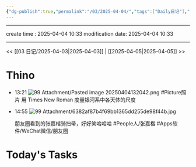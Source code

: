 ```yaml
---
{"dg-publish":true,"permalink":"/03/2025-04-04/","tags":["Daily日记"],"noteIcon":"","created":"2025-01-31T00:35","updated":"2025-07-01T13:38"}
---
```




---
create time : 2025-04-04 10:33
modification date: 2025-04-04 10:33

---

<< [[03 日记/2025-04-03\|2025-04-03]]  |  [[2025-04-05\|2025-04-05]]  >>

# Thino
- 13:21 
    ![99 Attachment/Pasted image 20250404132042.png](/img/user/99%20Attachment/Pasted%20image%2020250404132042.png)
    #Picture照片 
    用 Times New Roman 度量银河系中各天体的尺度 
- 14:55
    ![99 Attachment/6382af87b4f69bb1365dd255de98f44b.jpg](/img/user/99%20Attachment/6382af87b4f69bb1365dd255de98f44b.jpg)
    
    朋友圈看到的张嘉楷骑扫帚，好好笑哈哈哈
    #People人/张嘉楷 #Apps软件/WeChat微信/朋友圈

# Today's Tasks